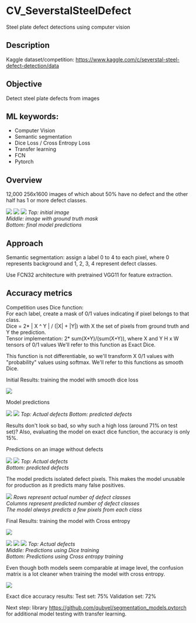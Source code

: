 # CV_SeverstalSteelDefect
 Steel plate defect detections using computer vision

## Description
Kaggle dataset/competition: https://www.kaggle.com/c/severstal-steel-defect-detection/data

## Objective
Detect steel plate defects from images

## ML keywords:
* Computer Vision
* Semantic segmentation
* Dice Loss / Cross Entropy Loss
* Transfer learning
* FCN
* Pytorch

## Overview

12,000 256x1600 images of which about 50% have no defect and the other half has 1 or more defect classes.

![](/images/defect_image_initial.jpg)
![](/images/defect_image_ground_truth.jpg)
![](/images/defect_image_CE.jpg)
_Top: initial image  
Middle: image with ground truth mask  
Bottom: final model predictions_

## Approach

Semantic segmentation: assign a label 0 to 4 to each pixel, where 0 represents background and 1, 2, 3, 4 represent defect classes.  

Use FCN32 architecture with pretrained VGG11 for feature extraction.

## Accuracy metrics

Competition uses Dice function:  
For each label, create a mask of 0/1 values indicating if pixel belongs to that class.  
Dice = 2* | X ^ Y |  / (|X| + |Y|)
with X the set of pixels from ground truth and Y the prediction.  
Tensor implementation: 2* sum(X*Y)/(sum(X+Y)), where X and Y H x W tensors of 0/1 values
We'll refer to this function as Exact Dice.  

This function is not differentiable, so we'll transform X 0/1 values with "probability" values using softmax. We'll refer to this functions as smooth Dice.  

Initial Results: training the model with smooth dice loss  

![](/images/DiceError_DiceModel.jpg)

Model predictions

![](/images/defect_image_ground_truth.jpg)
![](/images/defect_image_Dice.jpg)
_Top: Actual defects
Bottom: predicted defects_

Results don't look so bad, so why such a high loss (around 71% on test set)? Also, evaluating the model on exact dice function, the accuracy is only 15%.

Predictions on an image without defects

![](/images/no_defect_image_initial.jpg)
![](/images/no_defect_image_Dice.jpg)
_Top: Actual defects  
Bottom: predicted defects_

The model predicts isolated defect pixels. This makes the model unusable for production as it predicts many false positives.

![](/images/test_norm_Dice_confMat.jpg)
_Rows represent actual number of defect classes  
Columns represent predicted number of defect classes  
The model always predicts a few pixels from each class_

Final Results: training the model with Cross entropy

![](/images/CrossEntropyError_CEModel.jpg)

![](/images/defect_image_ground_truth.jpg)
![](/images/defect_image_Dice.jpg)
![](/images/defect_image_CE.jpg)
_Top: Actual defects  
Middle: Predictions using Dice training  
Bottom: Predictions using Cross entropy training_

Even though both models seem comparable at image level, the confusion matrix is a lot cleaner when training the model with cross entropy.

![](/images/test_norm_CE_confMat.jpg)

Exact dice accuracy results:
Test set: 75%
Validation set: 72%


Next step: library https://github.com/qubvel/segmentation_models.pytorch for additional model testing with transfer learning.
